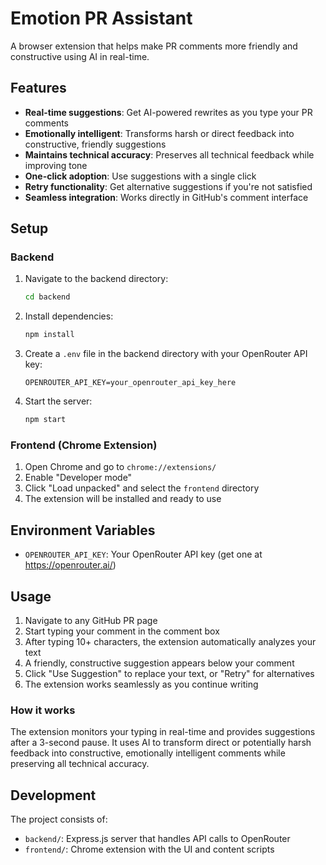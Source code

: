 # Emotion PR Assistant

A browser extension that helps make PR comments more friendly and constructive using AI in real-time.

## Features

- **Real-time suggestions**: Get AI-powered rewrites as you type your PR comments
- **Emotionally intelligent**: Transforms harsh or direct feedback into constructive, friendly suggestions
- **Maintains technical accuracy**: Preserves all technical feedback while improving tone
- **One-click adoption**: Use suggestions with a single click
- **Retry functionality**: Get alternative suggestions if you're not satisfied
- **Seamless integration**: Works directly in GitHub's comment interface

## Setup

### Backend

1. Navigate to the backend directory:
   ```bash
   cd backend
   ```

2. Install dependencies:
   ```bash
   npm install
   ```

3. Create a `.env` file in the backend directory with your OpenRouter API key:
   ```
   OPENROUTER_API_KEY=your_openrouter_api_key_here
   ```

4. Start the server:
   ```bash
   npm start
   ```

### Frontend (Chrome Extension)

1. Open Chrome and go to `chrome://extensions/`
2. Enable "Developer mode"
3. Click "Load unpacked" and select the `frontend` directory
4. The extension will be installed and ready to use

## Environment Variables

- `OPENROUTER_API_KEY`: Your OpenRouter API key (get one at https://openrouter.ai/)

## Usage

1. Navigate to any GitHub PR page
2. Start typing your comment in the comment box
3. After typing 10+ characters, the extension automatically analyzes your text
4. A friendly, constructive suggestion appears below your comment
5. Click "Use Suggestion" to replace your text, or "Retry" for alternatives
6. The extension works seamlessly as you continue writing

### How it works

The extension monitors your typing in real-time and provides suggestions after a 3-second pause. It uses AI to transform direct or potentially harsh feedback into constructive, emotionally intelligent comments while preserving all technical accuracy.

## Development

The project consists of:
- `backend/`: Express.js server that handles API calls to OpenRouter
- `frontend/`: Chrome extension with the UI and content scripts 